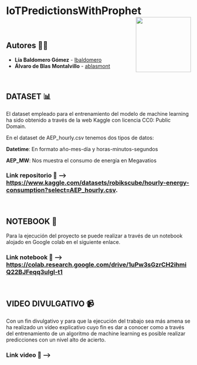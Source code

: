 # IoTPredictionsWithProphet <img  align="right" width="150" style="float: right;" src="https://www.upm.es/sfs/Rectorado/Gabinete%20del%20Rector/Logos/UPM/CEI/LOGOTIPO%20leyenda%20color%20JPG%20p.png">



<br/>

## Autores ✍🏻


* **Lía Baldomero Gómez** - [lbaldomero](https://github.com/lbaldomero)
* **Álvaro de Blas Montalvillo** - [ablasmont](https://github.com/ablasmont)


<br/>

## DATASET 📊

El dataset empleado para el entrenamiento del modelo de machine learning ha sido obtenido a través de la web Kaggle con licencia CC0: Public Domain. 

En el dataset de AEP_hourly.csv tenemos dos tipos de datos:

**Datetime**: En formato año-mes-día y horas-minutos-segundos 

**AEP_MW**: Nos muestra el consumo de energía en Megavatios

### Link repositorio 🔗 --> https://www.kaggle.com/datasets/robikscube/hourly-energy-consumption?select=AEP_hourly.csv.

<br/>


## NOTEBOOK 📓


Para la ejecución del proyecto se puede realizar a través de un notebook alojado en Google colab en el siguiente enlace.

### Link notebook 🔗 --> https://colab.research.google.com/drive/1uPw3sGzrCH2ihmiQ22BJFeqq3ulgl-t1


<br/>


## VIDEO DIVULGATIVO 📹

Con un fin divulgativo y para que la ejecución del trabajo sea más amena se ha realizado un vídeo explicativo cuyo fin es dar a conocer como a través del entrenamiento de un algoritmo de machine learning es posible realizar predicciones con un nivel alto de acierto.


### Link video 🔗 -->
